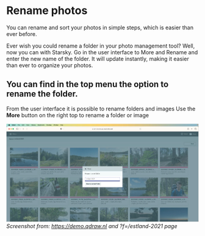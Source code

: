 # Rename photos

You can rename and sort your photos in simple steps, which is easier than ever before.

Ever wish you could rename a folder in your photo management tool? 
Well, now you can with Starsky. Go in the user interface to More and Rename and enter the new name of the folder.
It will update instantly, making it easier than ever to organize your photos.

## You can find in the top menu the option to rename the folder.
From the user interface it is possible to rename folders and images
Use the **More** button on the right top to rename a folder or image

![Rename](../assets/rename_folder_v050.jpg)
_Screenshot from: https://demo.qdraw.nl and ?f=/estland-2021 page_
